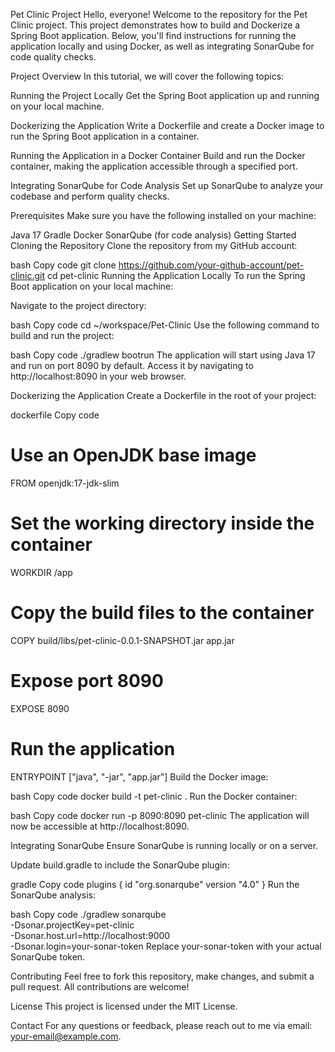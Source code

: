 Pet Clinic Project
Hello, everyone! Welcome to the repository for the Pet Clinic project. This project demonstrates how to build and Dockerize a Spring Boot application. Below, you'll find instructions for running the application locally and using Docker, as well as integrating SonarQube for code quality checks.

Project Overview
In this tutorial, we will cover the following topics:

Running the Project Locally
Get the Spring Boot application up and running on your local machine.

Dockerizing the Application
Write a Dockerfile and create a Docker image to run the Spring Boot application in a container.

Running the Application in a Docker Container
Build and run the Docker container, making the application accessible through a specified port.

Integrating SonarQube for Code Analysis
Set up SonarQube to analyze your codebase and perform quality checks.

Prerequisites
Make sure you have the following installed on your machine:

Java 17
Gradle
Docker
SonarQube (for code analysis)
Getting Started
Cloning the Repository
Clone the repository from my GitHub account:

bash
Copy code
git clone https://github.com/your-github-account/pet-clinic.git
cd pet-clinic
Running the Application Locally
To run the Spring Boot application on your local machine:

Navigate to the project directory:

bash
Copy code
cd ~/workspace/Pet-Clinic
Use the following command to build and run the project:

bash
Copy code
./gradlew bootrun
The application will start using Java 17 and run on port 8090 by default. Access it by navigating to http://localhost:8090 in your web browser.

Dockerizing the Application
Create a Dockerfile in the root of your project:

dockerfile
Copy code
# Use an OpenJDK base image
FROM openjdk:17-jdk-slim

# Set the working directory inside the container
WORKDIR /app

# Copy the build files to the container
COPY build/libs/pet-clinic-0.0.1-SNAPSHOT.jar app.jar

# Expose port 8090
EXPOSE 8090

# Run the application
ENTRYPOINT ["java", "-jar", "app.jar"]
Build the Docker image:

bash
Copy code
docker build -t pet-clinic .
Run the Docker container:

bash
Copy code
docker run -p 8090:8090 pet-clinic
The application will now be accessible at http://localhost:8090.

Integrating SonarQube
Ensure SonarQube is running locally or on a server.

Update build.gradle to include the SonarQube plugin:

gradle
Copy code
plugins {
    id "org.sonarqube" version "4.0"
}
Run the SonarQube analysis:

bash
Copy code
./gradlew sonarqube \
  -Dsonar.projectKey=pet-clinic \
  -Dsonar.host.url=http://localhost:9000 \
  -Dsonar.login=your-sonar-token
Replace your-sonar-token with your actual SonarQube token.

Contributing
Feel free to fork this repository, make changes, and submit a pull request. All contributions are welcome!

License
This project is licensed under the MIT License.

Contact
For any questions or feedback, please reach out to me via email: your-email@example.com.

